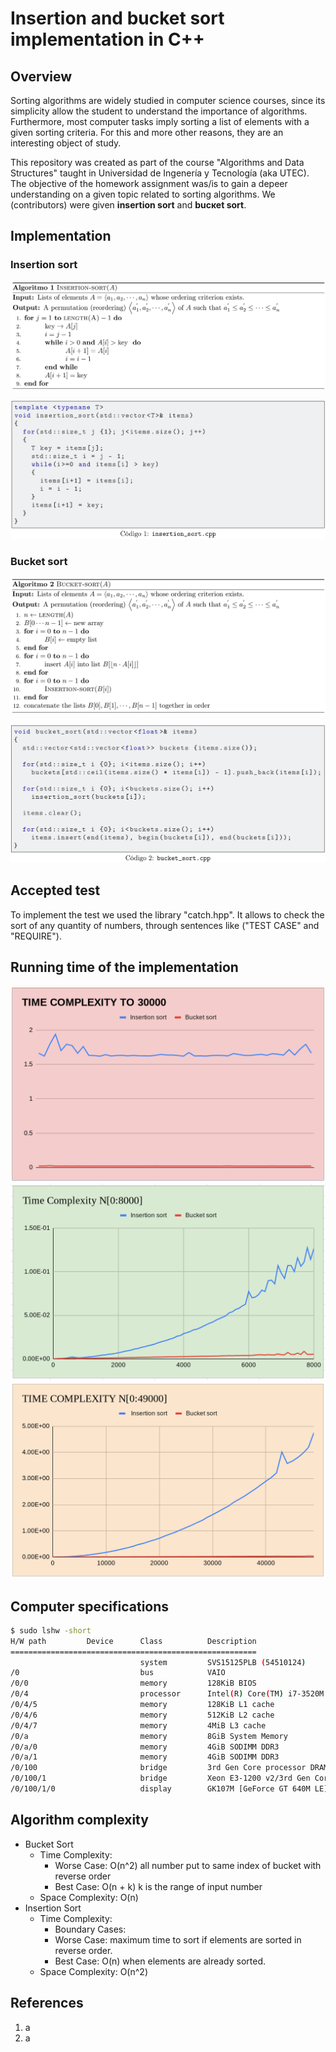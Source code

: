 # Insertion and bucket sort implementation in C++

## Overview

Sorting algorithms are widely studied in computer science courses, since its simplicity allow the student to understand the importance of algorithms. Furthermore, most computer tasks imply sorting a list of elements with a given sorting criteria. For this and more other reasons, they are an interesting object of study.

This repository was created as part of the course "Algorithms and Data Structures" taught in Universidad de Ingenería y Tecnología (aka UTEC). The objective of the homework assignment was/is to gain a depeer understanding on a given topic related to sorting algorithms. We (contributors) were given **insertion sort** and **bucĸet sort**.

## Implementation

### Insertion sort


![Insertion sort pseudocode](https://raw.githubusercontent.com/AlejandroMamaniAndia199802/GRUPO_4_INSERTION_BUCKET/master/rsrc/img/insertion_pseudo.png)

![Insertion sort implementation](https://raw.githubusercontent.com/AlejandroMamaniAndia199802/GRUPO_4_INSERTION_BUCKET/master/rsrc/img/insertion_code.png)


### Bucket sort

![Bucket sort pseudocode](https://raw.githubusercontent.com/AlejandroMamaniAndia199802/GRUPO_4_INSERTION_BUCKET/master/rsrc/img/bucket_pseudo.png)

![Bucket sort implementation](https://raw.githubusercontent.com/AlejandroMamaniAndia199802/GRUPO_4_INSERTION_BUCKET/master/rsrc/img/bucket_code.png)

## Accepted test
To implement the test we used the library "catch.hpp".
It allows to check the sort of any quantity of numbers,
through sentences like ("TEST CASE" and "REQUIRE").

## Running time of the implementation

![Benchmark](https://github.com/AlejandroMamaniAndia199802/GRUPO_4_INSERTION_BUCKET/blob/master/rsrc/img/3000.png)
![Benchmark](https://github.com/AlejandroMamaniAndia199802/GRUPO_4_INSERTION_BUCKET/blob/master/rsrc/img/0_to_8000.png)
![Benchmark](https://github.com/AlejandroMamaniAndia199802/GRUPO_4_INSERTION_BUCKET/blob/master/rsrc/img/0_to_49000.png)

## Computer specifications

```sh
$ sudo lshw -short
H/W path         Device      Class          Description
=======================================================
                             system         SVS15125PLB (54510124)
/0                           bus            VAIO
/0/0                         memory         128KiB BIOS
/0/4                         processor      Intel(R) Core(TM) i7-3520M CPU @ 2.90GHz
/0/4/5                       memory         128KiB L1 cache
/0/4/6                       memory         512KiB L2 cache
/0/4/7                       memory         4MiB L3 cache
/0/a                         memory         8GiB System Memory
/0/a/0                       memory         4GiB SODIMM DDR3
/0/a/1                       memory         4GiB SODIMM DDR3
/0/100                       bridge         3rd Gen Core processor DRAM Controller
/0/100/1                     bridge         Xeon E3-1200 v2/3rd Gen Core processor PCI Express Root Port
/0/100/1/0                   display        GK107M [GeForce GT 640M LE]
```

## Algorithm complexity

* Bucket Sort
	* Time Complexity:
		* Worse Case: O(n^2) all number put to same index of bucket with reverse order
		* Best Case: O(n + k) k is the range of input number
	* Space Complexity: O(n)
* Insertion Sort
	* Time Complexity: 
		* Boundary Cases:
		* Worse Case: maximum time to sort if elements are sorted in reverse order.
		* Best Case:  O(n) when elements are already sorted.
	* Space Complexity: O(n^2)

## References

1. a
2. a

